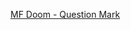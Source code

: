 ---
layout: post
wordpress_id: 1688
wordpress_url: http://noesbueno.com/archives/1688
date: '2014-02-20 15:32:36 -0600'
date_gmt: '2014-02-20 20:32:36 -0600'
body: |
  <p><a href="https://www.youtube.com/watch?v=mOvOhx8L7gs">MF Doom - Question Mark</a></p>
---